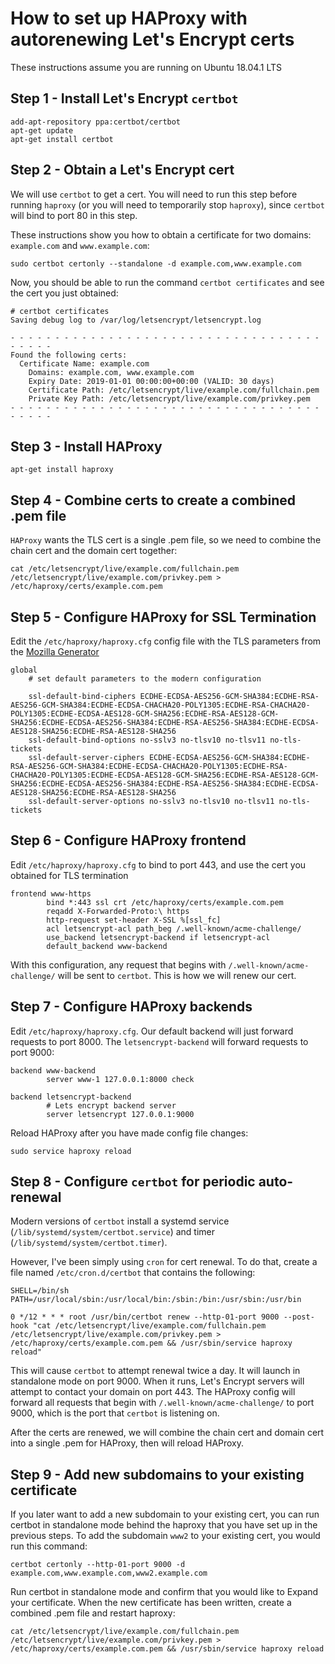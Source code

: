 # How to set up HAProxy with autorenewing Let's Encrypt certs

These instructions assume you are running on Ubuntu 18.04.1 LTS


## Step 1 - Install Let's Encrypt `certbot`

```
add-apt-repository ppa:certbot/certbot
apt-get update
apt-get install certbot
```


## Step 2 - Obtain a Let's Encrypt cert

We will use `certbot` to get a cert. You will need to run this step before running `haproxy` (or you will need to temporarily stop `haproxy`), since `certbot` will bind to port 80 in this step.

These instructions show you how to obtain a certificate for two domains: `example.com` and `www.example.com`:

```
sudo certbot certonly --standalone -d example.com,www.example.com
```

Now, you should be able to run the command `certbot certificates` and see the cert you just obtained:

```
# certbot certificates
Saving debug log to /var/log/letsencrypt/letsencrypt.log

- - - - - - - - - - - - - - - - - - - - - - - - - - - - - - - - - - - - - - - -
Found the following certs:
  Certificate Name: example.com
    Domains: example.com, www.example.com
    Expiry Date: 2019-01-01 00:00:00+00:00 (VALID: 30 days)
    Certificate Path: /etc/letsencrypt/live/example.com/fullchain.pem
    Private Key Path: /etc/letsencrypt/live/example.com/privkey.pem
- - - - - - - - - - - - - - - - - - - - - - - - - - - - - - - - - - - - - - - -
```



## Step 3 - Install HAProxy

```
apt-get install haproxy
```


## Step 4 - Combine certs to create a combined .pem file

`HAProxy` wants the TLS cert is a single .pem file, so we need to combine the chain cert and the domain cert together:

```
cat /etc/letsencrypt/live/example.com/fullchain.pem /etc/letsencrypt/live/example.com/privkey.pem > /etc/haproxy/certs/example.com.pem
```


## Step 5 - Configure HAProxy for SSL Termination

Edit the `/etc/haproxy/haproxy.cfg` config file with the TLS parameters from the [Mozilla Generator](https://mozilla.github.io/server-side-tls/ssl-config-generator/?server=haproxy)

```
global
    # set default parameters to the modern configuration
    
    ssl-default-bind-ciphers ECDHE-ECDSA-AES256-GCM-SHA384:ECDHE-RSA-AES256-GCM-SHA384:ECDHE-ECDSA-CHACHA20-POLY1305:ECDHE-RSA-CHACHA20-POLY1305:ECDHE-ECDSA-AES128-GCM-SHA256:ECDHE-RSA-AES128-GCM-SHA256:ECDHE-ECDSA-AES256-SHA384:ECDHE-RSA-AES256-SHA384:ECDHE-ECDSA-AES128-SHA256:ECDHE-RSA-AES128-SHA256
    ssl-default-bind-options no-sslv3 no-tlsv10 no-tlsv11 no-tls-tickets
    ssl-default-server-ciphers ECDHE-ECDSA-AES256-GCM-SHA384:ECDHE-RSA-AES256-GCM-SHA384:ECDHE-ECDSA-CHACHA20-POLY1305:ECDHE-RSA-CHACHA20-POLY1305:ECDHE-ECDSA-AES128-GCM-SHA256:ECDHE-RSA-AES128-GCM-SHA256:ECDHE-ECDSA-AES256-SHA384:ECDHE-RSA-AES256-SHA384:ECDHE-ECDSA-AES128-SHA256:ECDHE-RSA-AES128-SHA256
    ssl-default-server-options no-sslv3 no-tlsv10 no-tlsv11 no-tls-tickets
```



## Step 6 - Configure HAProxy frontend

Edit `/etc/haproxy/haproxy.cfg` to bind to port 443, and use the cert you obtained for TLS termination

```
frontend www-https
        bind *:443 ssl crt /etc/haproxy/certs/example.com.pem
        reqadd X-Forwarded-Proto:\ https
        http-request set-header X-SSL %[ssl_fc]
        acl letsencrypt-acl path_beg /.well-known/acme-challenge/
        use_backend letsencrypt-backend if letsencrypt-acl
        default_backend www-backend
```

With this configuration, any request that begins with `/.well-known/acme-challenge/` will be sent to `certbot`. This is how we will renew our cert.



## Step 7 - Configure HAProxy backends

Edit `/etc/haproxy/haproxy.cfg`. Our default backend will just forward requests to port 8000. The `letsencrypt-backend` will forward requests to port 9000:

```
backend www-backend
        server www-1 127.0.0.1:8000 check

backend letsencrypt-backend
        # Lets encrypt backend server
        server letsencrypt 127.0.0.1:9000
```

Reload HAProxy after you have made config file changes:

```
sudo service haproxy reload
```



## Step 8 - Configure `certbot` for periodic auto-renewal

Modern versions of `certbot` install a systemd service (`/lib/systemd/system/certbot.service`) and timer (`/lib/systemd/system/certbot.timer`).

However, I've been simply using `cron` for cert renewal. To do that, create a file named `/etc/cron.d/certbot` that contains the following:

```
SHELL=/bin/sh
PATH=/usr/local/sbin:/usr/local/bin:/sbin:/bin:/usr/sbin:/usr/bin

0 */12 * * * root /usr/bin/certbot renew --http-01-port 9000 --post-hook "cat /etc/letsencrypt/live/example.com/fullchain.pem /etc/letsencrypt/live/example.com/privkey.pem > /etc/haproxy/certs/example.com.pem && /usr/sbin/service haproxy reload"
```

This will cause `certbot` to attempt renewal twice a day. It will launch in standalone mode on port 9000. When it runs, Let's Encrypt servers will attempt to contact your domain on port 443. The HAProxy config will forward all requests that begin with `/.well-known/acme-challenge/` to port 9000, which is the port that `certbot` is listening on.

After the certs are renewed, we will combine the chain cert and domain cert into a single .pem for HAProxy, then will reload HAProxy.


## Step 9 - Add new subdomains to your existing certificate

If you later want to add a new subdomain to your existing cert, you can run certbot in standalone mode behind the haproxy that you have set up in the previous steps. To add the subdomain `www2` to your existing cert, you would run this command:

```
certbot certonly --http-01-port 9000 -d example.com,www.example.com,www2.example.com
```

Run certbot in standalone mode and confirm that you would like to Expand your certificate. When the new certificate has been written, create a combined .pem file and restart haproxy:

```
cat /etc/letsencrypt/live/example.com/fullchain.pem /etc/letsencrypt/live/example.com/privkey.pem > /etc/haproxy/certs/example.com.pem && /usr/sbin/service haproxy reload
```

